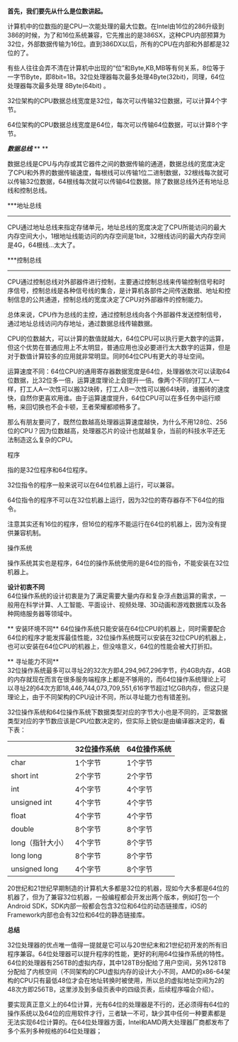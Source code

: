 **首先，我们要先从什么是位数讲起。**

计算机中的位数指的是CPU一次能处理的最大位数。在Intel由16位的286升级到386的时候，为了和16位系统兼容，它先推出的是386SX，这种CPU内部预算为32位，外部数据传输为16位。直到386DX以后，所有的CPU在内部和外部都是32位的了。

有些人往往会弄不清在计算机中出现的“位”和Byte,KB,MB等有何关系，8位等于一字节Byte，即8bit=1B。32位处理器每次最多处理4Byte(32bit)，同理，64位处理器每次最多处理 8Byte(64bit) 。



32位架构的CPU数据总线宽度是32位，每次可以传输32位数据，可以计算4个字节。

64位架构的CPU数据总线宽度是64位，每次可以传输64位数据，可以计算8个字节。



 ***数据总线***  **
**

数据总线是CPU与内存或其它器件之间的数据传输的通道，数据总线的宽度决定了CPU和外界的数据传输速度，每根线可以传输1位二进制数据，32根线每次就可以传输32位数据，64根线每次就可以传输64位数据。除了数据总线外还有地址总线和控制总线。



 ***地址总线 
***

CPU通过地址总线来指定存储单元，地址总线的宽度决定了CPU所能访问的最大内存空间大小，1根地址线能访问的内存空间是1bit，32根线访问的最大内存空间是4G，64根线...太大了。



 ***控制总线 
***

CPU通过控制总线对外部器件进行控制，主要通过控制总线来传输控制信号和时序信号，控制总线是各种信号线的集合，是计算机各部件之间传送数据、地址和控制信息的公共通道，控制总线的宽度决定了CPU对外部器件的控制能力。







总体来说，CPU作为总线的主控，通过控制总线向各个外部器件发送控制信号，通过地址总线访问内存地址，通过数据总线传输数据。


CPU的位数越大，可以计算的数值就越大，64位CPU可以执行更大数字的运算，但这个优势在普通应用上不太明显，普通应用也没必要进行太大数字的运算，但是对于数值计算较多的应用就非常明显。同时64位CPU有更大的寻址空间。


运算速度不同：64位CPU的通用寄存器数据宽度是64位，处理器依次可以读取64位数据，比32位多一倍，运算速度理论上会提升一倍。像两个不同的打工人一样，打工人A一次性可以搬32块砖，打工人B一次性可以搬64块砖，谁搬砖的速度快，自然你更喜欢用谁。由于运算速度提升，64位CPU可以在多任务中运行顺畅，来回切换也不会卡顿，王者荣耀都顺畅多了。







那么有朋友要问了，既然位数越高处理器运算速度越快，为什么不用128位、256位的CPU？因为位数越高，处理器芯片的设计也就越复杂，当前的科技水平还无法制造这么复杂的CPU。



程序


指的是32位程序和64位程序。

32位指令的程序一般来说可以在64位机器上运行，可以兼容。

64位指令的程序不可以在32位机器上运行，因为32位的寄存器存不下64位的指令。

注意其实还有16位的程序，但16位的程序不能运行在64位的机器上，因为没有提供兼容机制。



操作系统


操作系统其实也是程序，64位的操作系统使用的是64位的指令，不能安装在32位机器上。



 **设计初衷不同**  
64位操作系统的设计初衷是为了满足需要大量内存和复杂浮点数运算的需求，一般用在科学计算、人工智能、平面设计、视频处理、3D动画和游戏数据库以及各种网络服务器等领域中。

**
 安装环境不同** 
64位操作系统只能安装在64位CPU的机器上，同时需要配合64位的程序才能发挥最佳性能，32位操作系统既可以安装在32位CPU的机器上，也可以安装在64位CPU的机器上，但没啥意义，64位的性能会被大打折扣。

**
 寻址能力不同**   
32位操作系统最多可以寻址2的32次方即4,294,967,296字节，约4GB内存，4GB的内存就现在而言在很多服务端程序上都是不够用的，而64位操作系统理论上可以寻址2的64次方即18,446,744,073,709,551,616字节超过1亿GB内存，但这只是理论上，由于不同架构的CPU设计不同，所以寻址能力也有错差别。

32位操作系统和64位操作系统下数据类型对应的字节大小也是不同的，正常数据类型对应的字节数应该是CPU位数决定的，但实际上貌似是由编译器决定的，看下表：

|                  | 32位操作系统 | 64位操作系统 |
| ---------------- | ------------ | ------------ |
| char             | 1个字节      | 1个字节      |
| short int        | 2个字节      | 2个字节      |
| int              | 4个字节      | 4个字节      |
| unsigned int     | 4个字节      | 4个字节      |
| float            | 4个字节      | 4个字节      |
| double           | 8个字节      | 8个字节      |
| long（指针大小） | 4个字节      | 8个字节      |
| long long        | 8个字节      | 8个字节      |
| unsigned long    | 4个字节      | 8个字节      |

20世纪和21世纪早期制造的计算机大多都是32位的机器，现如今大多都是64位的机器了，但为了兼容32位机器，一般编程都会开发出两个版本，例如打包一个Android SDK，SDK内部一般都会包含32位和64位的动态链接库，iOS的Framework内部也会有32位和64位的静态链接库。





**总结**





32位处理器的优点唯一值得一提就是它可以与20世纪末和21世纪初开发的所有旧程序兼容。64位处理器可以提升程序的性能，更好的利用64位操作系统的特性。64位的处理器有256TB的虚拟内存，其中128TB分配给了用户空间，另外128TB分配给了内核空间（不同架构的CPU虚拟内存的设计大小不同，AMD的x86-64架构的CPU只有最低48位才会在地址转换时被使用，所以总的虚拟地址空间为2的48次方即256TB，这里涉及到多级页表中的四级页表，后续程序喵会介绍）。



要实现真正意义上的64位计算，光有64位的处理器是不行的，还必须得有64位的操作系统以及64位的应用软件才行，三者缺一不可，缺少其中任何一种要素都是无法实现64位计算的。在64位处理器方面，Intel和AMD两大处理器厂商都发布了多个系列多种规格的64位处理器；
